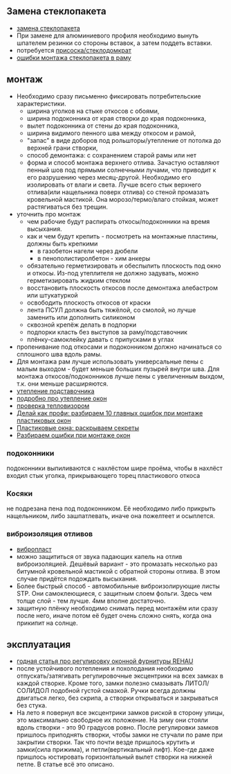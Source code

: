 
## Замена стеклопакета

  * [замена стеклопакета](https://www.rmnt.ru/story/windows/1009626.htm)
  * При замене для алюминиевого профиля необходимо вынуть шпателем резинки со стороны вставок, а затем поддеть вставки.
  * потребуется [присоска/стеклодомкрат](http://www.vseinstrumenti.ru/silovaya-tehnika/gruzopodemnoe-oborudovanie/prisoski-dlya-stekla/sparta/dvojnoj-875155/)
  * [ошибки монтажа стеклопакета в раму](https://www.youtube.com/watch?v=c2isSphl_4k)

## монтаж

 * Необходимо сразу письменно фиксировать потребительские характеристики. 
	 * ширина уголков на стыке откосов с обоями, 
	 * ширина подоконника от края створки до края подоконника, 
	 * вылет подоконника от стены до края подоконника, 
	 * ширина видимого пенного шва между откосом и рамой, 
	 * "запас" в виде доборов под рольшторы/утепление от потолка до верхней грани створки, 
	 * способ демонтажа: с сохранением старой рамы или нет
	 * форма и способ монтажа верхнего отлива. Зачастую оставляют пенный шов под прямыми солнечными лучами, что приводит к его разрушению через месяц-другой. Необходимо его изолировать от влаги и света. Лучше всего стык верхнего отлива(или нащельника поверх отлива) со стеной промазать кровельной мастикой. Она морозо/термо/влаго стойкая, может растягиваться без трещин.
 * уточнить про монтаж
  	 * чем рабочие будут распирать откосы/подоконники на время высыхания.
	 * как и чем будут крепить - посмотреть на монтажные пластины, должны быть крепкими
	 	 * в газобетон нагели через дюбели
		 * в пенополистиролбетон - хим анкеры
	 * обязательно герметизировать и обеспылить плоскость под окно и откосы. Из-под утеплителя не должно задувать, можно герметизировать жидким стеклом
	 * восстановить плоскость откосов после демонтажа алебастром или штукатуркой
	 * освободить плоскость откосов от краски
	 * лента ПСУЛ должна быть тяжёлой, со смолой, но лучше заменить или дополнить силиконом
	 * сквозной крепёж делать в подпорки
	 * подпорки класть без выступов за раму/подставочник
	 * плёнку-самоклейку давать с припусками в углах
  * пропенивание под откосами и подоконником должно начинаться со сплошного шва вдоль рамы. 
  * Для монтажа рам лучше использовать универсальные пены с малым выходом - будет меньше больших пузырей внутри шва. Для монтажа откосов/подоконников лучше пены с увеличенным выхдом, т.к. они меньше расширяются.
  * [утепление подставочника](https://www.youtube.com/watch?v=xTCTzGtFwkk)
  * [подробно про утепление окон](https://www.youtube.com/watch?v=yzUuXiqlJ_M)
  * [проверка тепловизором](https://youtu.be/cCEh3CjeJXc?t=808)
  * [Делай как профи: разбираем 10 главных ошибок при монтаже пластиковых окон](https://www.youtube.com/watch?v=nH1tBbYqWkk)
  * [Пластиковые окна: раскрываем секреты ](https://www.youtube.com/watch?v=FRW_cvFrVGc&t=610s)
  * [Разбираем ошибки при монтаже окон](https://www.youtube.com/watch?v=A40FMbcrejQ)

### подоконники

подоконники выпиливаются с нахлёстом шире проёма, чтобы в нахлёст входил стык уголка, прикрывающего торец пластикового откоса

### Косяки

не подрезана пена под подоконником. Её необходимо либо прикрыть нащельником, либо зашпатлевать, иначе она пожелтеет и осыплется.

### виброизоляция отливов

 * [вибропласт](http://stp-moscow.ru/products/vibropolgoschayuschij-material-stp-bimast-standart)
 * можно защититься от звука падающих капель на отлив виброизоляцией. Дешёвый вариант - это промазать несколько раз битумной кровельной мастикой с обратной стороны отлива. В этом случае придётся подождать высыхания. 
 * Более быстрый способ - автомобильные виброизолирующие листы STP. Они самоклеющиеся, с защитным слоем фольги. Здесь чем толще слой - тем лучше. 4мм вполне достаточно.
 * защитную плёнку необходимо снимать перед монтажём или сразу после него, иначе потом её будет очень сложно снять, когда она прикипит на солнце.

## эксплуатация

 * [годная статья про регулировку оконной фурнитуры REHAU](http://vse-postroim-sami.ru/materials/windows-doors/4987_regulirovka-plastikovyx-okon-rehau/)
 * после устойчивого потепления и похолодания необходимо отпускать/затягивать регулировочные эксцентрики на всех замках в каждой створке. Кроме того, замки полезно смазывать ЛИТОЛ/СОЛИДОЛ подобной густой смазкой. Ручки всегда должны двигаться легко, без скрипа, а створки открываться и закрываться без стука.
 * На лето я повернул все эксцентрики замков риской в сторону улицы, это максимально свободное их положение. На зиму они стояли вдоль створки - это 90 градусов ровно. После регулировки замков пришлось приподнять створки, чтобы замки не стучали по раме при закрытии створки. Так что почти везде пришлось крутить и замки(сила прижима), и петли(вертикальный лифт). Кое-где даже пришлось юстировать горизонтальный вылет створки на нижней петле. В статье всё это описано. 
